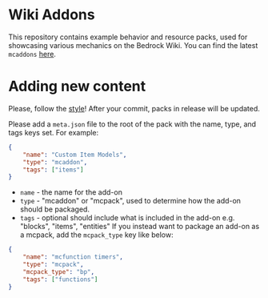 # Wiki Addons

This repository contains example behavior and resource packs, used for showcasing various mechanics on the Bedrock Wiki.
You can find the latest `mcaddons` [here](https://github.com/Bedrock-OSS/wiki-addon/releases/tag/download).

# Adding new content

Please, follow the [style](https://wiki.bedrock.dev/meta/style-guide.html)!
After your commit, packs in release will be updated.

Please add a `meta.json` file to the root of the pack with the name, type, and tags keys set. For example:
```json
{
    "name": "Custom Item Models",
    "type": "mcaddon",
    "tags": ["items"]
}
```
- `name` - the name for the add-on
- `type` - "mcaddon" or "mcpack", used to determine how the add-on should be packaged.
- `tags` - optional should include what is included in the add-on e.g. "blocks", "items", "entities"
If you instead want to package an add-on as a mcpack, add the `mcpack_type` key like below:
```json
{
    "name": "mcfunction timers",
    "type": "mcpack",
    "mcpack_type": "bp",
    "tags": ["functions"]
}
```